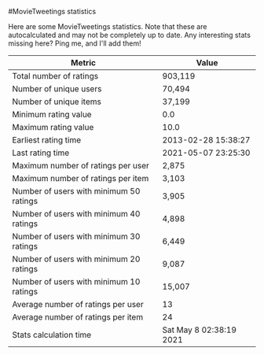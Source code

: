 #MovieTweetings statistics

Here are some MovieTweetings statistics. Note that these are autocalculated and may not be completely up to date. Any interesting stats missing here? Ping me, and I'll add them!

Metric | Value
--- | ---
Total number of ratings                 | 903,119
Number of unique users                  | 70,494
Number of unique items                  | 37,199
Minimum rating value                    | 0.0
Maximum rating value                    | 10.0
Earliest rating time                    | 2013-02-28 15:38:27
Last rating time                        | 2021-05-07 23:25:30
Maximum number of ratings per user      | 2,875
Maximum number of ratings per item      | 3,103
Number of users with minimum 50 ratings | 3,905
Number of users with minimum 40 ratings | 4,898
Number of users with minimum 30 ratings | 6,449
Number of users with minimum 20 ratings | 9,087
Number of users with minimum 10 ratings | 15,007
Average number of ratings per user      | 13
Average number of ratings per item      | 24
Stats calculation time                  | Sat May  8 02:38:19 2021

